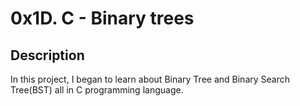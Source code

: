 # 0x1D. C - Binary trees

## Description
In this project, I began to learn about Binary Tree and Binary Search Tree(BST) all in C programming language.
